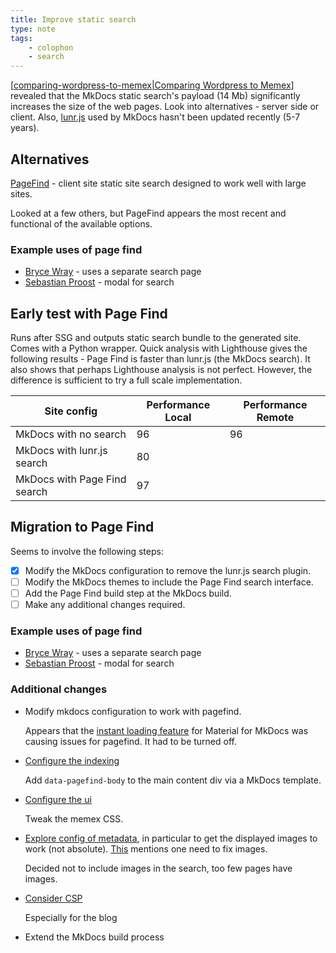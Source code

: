 ```yaml
---
title: Improve static search
type: note
tags:
    - colophon
    - search
---
```


[[comparing-wordpress-to-memex|Comparing Wordpress to Memex]] revealed that the MkDocs static search's payload (14 Mb) significantly increases the size of the web pages. Look into alternatives - server side or client. Also, [lunr.js](https://github.com/olivernn/lunr.js/) used by MkDocs hasn't been updated recently (5-7 years).

## Alternatives

[PageFind](https://pagefind.app) - client site static site search designed to work well with large sites.

Looked at a few others, but PageFind appears the most recent and functional of the available options.

### Example uses of page find

- [Bryce Wray](https://www.brycewray.com/search/) - uses a separate search page
- [Sebastian Proost](https://blog.4dcu.be/programming/2022/08/27/pagefind.html) - modal for search 

## Early test with Page Find

Runs after SSG and outputs static search bundle to the generated site. Comes with a Python wrapper. Quick analysis with Lighthouse gives the following results - Page Find is faster than lunr.js (the MkDocs search). It also shows that perhaps Lighthouse analysis is not perfect. However, the difference is sufficient to try a full scale implementation.

| Site config | Performance Local | Performance Remote|
|-------------|-------------|-------------|
| MkDocs with no search | 96 | 96 |
| MkDocs with lunr.js search | 80 |
| MkDocs with Page Find search | 97 |

## Migration to Page Find

Seems to involve the following steps:

- [x] Modify the MkDocs configuration to remove the lunr.js search plugin.
- [ ] Modify the MkDocs themes to include the Page Find search interface.
- [ ] Add the Page Find build step at the MkDocs build.
- [ ] Make any additional changes required.

### Example uses of page find

- [Bryce Wray](https://www.brycewray.com/search/) - uses a separate search page
- [Sebastian Proost](https://blog.4dcu.be/programming/2022/08/27/pagefind.html) - modal for search 

### Additional changes

- Modify mkdocs configuration to work with pagefind.

    Appears that the [instant loading feature](https://squidfunk.github.io/mkdocs-material/setup/setting-up-navigation/#instant-loading) for Material for MkDocs was causing issues for pagefind. It had to be turned off.

- [Configure the indexing](https://pagefind.app/docs/indexing/)

    Add `data-pagefind-body` to the main content div via a MkDocs template.

- [Configure the ui](https://pagefind.app/docs/ui-usage/)

    Tweak the memex CSS.

- [Explore config of metadata](https://pagefind.app/docs/metadata/), in particular to get the displayed images to work (not absolute). [This](https://blog.4dcu.be/programming/2022/08/27/pagefind.html) mentions one need to fix images.

    Decided not to include images in the search, too few pages have images.

- [Consider CSP](https://pagefind.app/docs/hosting/)

    Especially for the blog

- Extend the MkDocs build process

[//begin]: # "Autogenerated link references for markdown compatibility"
[comparing-wordpress-to-memex|Comparing Wordpress to Memex]: comparing-wordpress-to-memex "Comparing Wordpress to Memex"
[//end]: # "Autogenerated link references"